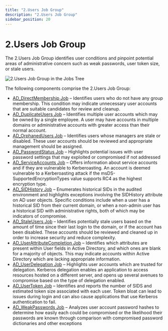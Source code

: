 ```yaml
---
title: "2.Users Job Group"
description: "2.Users Job Group"
sidebar_position: 20
---
```


# 2.Users Job Group

The 2.Users Job Group identifies user conditions and pinpoint potential areas of administrative
concern such as weak passwords, user token size, or stale users.

![2.Users Job Group in the Jobs Tree](/images/accessanalyzer/12.0/solutions/activedirectory/users/jobstree.webp)

The following components comprise the 2.Users Job Group:

- [AD_DirectMembership Job](/docs/accessanalyzer/12.0/solutions/activedirectory/users/ad_directmembership.md) – Identifies users who do not have any group
  membership. This condition may indicate unnecessary user accounts that are suitable candidates for
  review and cleanup.
- [AD_DuplicateUsers Job](/docs/accessanalyzer/12.0/solutions/activedirectory/users/ad_duplicateusers.md) – Identifies multiple user accounts which may be
  owned by a single employee. A user may have accounts in multiple domains or administrative
  accounts with greater access than their normal account.
- [AD_OrphanedUsers Job](/docs/accessanalyzer/12.0/solutions/activedirectory/users/ad_orphanedusers.md) – Identifies users whose managers are stale or
  disabled. These user accounts should be reviewed and appropriate management should be assigned.
- [AD_PasswordStatus Job](/docs/accessanalyzer/12.0/solutions/activedirectory/users/ad_passwordstatus.md) – Highlights potential issues with user password
  settings that may exploited or compromised if not addressed
- [AD_ServiceAccounts Job](/docs/accessanalyzer/12.0/solutions/activedirectory/users/ad_serviceaccounts.md) – Offers information about service accounts and if
  they are vulnerable to Kerberoasting. An account is deemed vulnerable to a Kerberoasting attack if
  the msDS-SupportedEncryptionTypes value supports RC4 as the highest encryption type.
- [AD_SIDHistory Job](/docs/accessanalyzer/12.0/solutions/activedirectory/users/ad_sidhistory.md) – Enumerates historical SIDs in the audited environment and
  highlights exceptions involving the SIDHistory attribute on AD user objects. Specific conditions
  include when a user has a historical SID from their current domain, or when a non-admin user has a
  historical SID with administrative rights, both of which may be indicators of compromise.
- [AD_StaleUsers Job](/docs/accessanalyzer/12.0/solutions/activedirectory/users/ad_staleusers.md) – Identifies potentially stale users based on the amount of
  time since their last login to the domain, or if the account has been disabled. These accounts
  should be reviewed and cleaned up in order to increase security and reduce complexity.
- [AD_UserAttributeCompletion Job](/docs/accessanalyzer/12.0/solutions/activedirectory/users/ad_userattributecompletion.md) – Identifies which attributes are
  present within User fields in Active Directory, and which ones are blank for a majority of
  objects. This may indicate accounts within Active Directory which are lacking appropriate
  information.
- [AD_UserDelegation Job](/docs/accessanalyzer/12.0/solutions/activedirectory/users/ad_userdelegation.md) – Highlights user accounts which are trusted for
  delegation. Kerberos delegation enables an application to access resources hosted on a different
  server, and opens up several avenues to compromise based on the type of delegation enabled.
- [AD_UserToken Job](/docs/accessanalyzer/12.0/solutions/activedirectory/users/ad_usertoken.md) – Identifies and reports the number of SIDS and estimated
  token size associated with each user. Token bloat can lead to issues during login and can also
  cause applications that use Kerberos authentication to fail.
- [AD_WeakPasswords Job](/docs/accessanalyzer/12.0/solutions/activedirectory/users/ad_weakpasswords.md) – Analyzes user account password hashes to determine
  how easily each could be compromised or the likelihood their passwords are known through
  comparison with compromised password dictionaries and other exceptions
